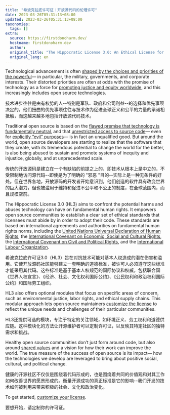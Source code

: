 ```yaml
---
title: "希波克拉底许可证：开放源代码的伦理许可"
date: 2023-03-26T05:31:13+08:00
updated: 2023-03-26T05:31:13+08:00
taxonomies:
  tags: []
extra:
  source: https://firstdonoharm.dev/
  hostname: firstdonoharm.dev
  author: 
  original_title: "The Hippocratic License 3.0: An Ethical License for Open Source."
  original_lang: en
---
```


Technological advancement is often [shaped by the choices and priorities of the powerful](https://openlibrary.org/books/OL25573370M/Technoculture)— in particular, the military, governments, and corporate interests. Their distorted priorities are often at odds with the promise of technology as a force for [promoting justice and equity worldwide](https://blog.archive.org/2021/09/03/the-sacred-geometry-of-respect-trust-and-equity/), and this increasingly includes open source technologies.  

技术进步往往是由有权势的人--特别是军队、政府和公司利益--的选择和优先事项决定的。他们扭曲的优先事项往往与技术作为促进全球正义和公平的力量的承诺相抵触，而这越来越多地包括开放源代码技术。

Traditional open source is based on the [flawed premise that technology is fundamentally neutral](https://ieeexplore.ieee.org/document/5010049), and that [unrestricted access to source code](https://www.gnu.org/philosophy/free-sw.en.html#four-freedoms)— even for [explicitly “evil” purposes](https://opensource.org/faq#evil)— is in fact an unqualified good. But around the world, open source developers are starting to realize that the software that they create, with its tremendous potential to change the world for the better, is also being abused to sustain and promote systems of inequity and injustice, globally, and at unprecedented scale.  

传统的开放源码是建立在一个有缺陷的前提之上的，即技术从根本上是中立的，不受限制地访问源代码--即使是为了明确的 "邪恶 "目的--实际上是一种无条件的好处。但在世界各地，开放源码的开发者开始意识到，他们创造的软件具有改变世界的巨大潜力，但也被滥用于维持和促进不公平和不公正的制度，在全球范围内，而且规模空前。

The Hippocratic License 3.0 (HL3) aims to confront the potential harms and abuses technology can have on fundamental human rights. It empowers open source communities to establish a clear set of ethical standards that licensees must abide by in order to adopt their code. These standards are based on international agreements and authorities on fundamental human rights norms, including the [United Nations Universal Declaration of Human Rights](https://www.un.org/en/about-us/universal-declaration-of-human-rights), the [International Covenant on Economic, Social and Cultural Rights](https://www.ohchr.org/en/instruments-mechanisms/instruments/international-covenant-economic-social-and-cultural-rights), the [International Covenant on Civil and Political Rights](https://www.ohchr.org/en/instruments-mechanisms/instruments/international-covenant-civil-and-political-rights), and the [International Labour Organization](https://www.ilo.org/).  

希波克拉底许可证3.0（HL3）旨在对抗技术可能对基本人权造成的潜在伤害和滥用。它使开放源码社区能够建立一套明确的道德标准，被许可人必须遵守这些标准才能采用其代码。这些标准是基于基本人权规范的国际协议和权威，包括联合国《世界人权宣言》、《经济、社会、文化权利国际公约》、《公民权利和政治权利国际公约》和国际劳工组织。

HL3 also offers optional modules that focus on specific areas of concern, such as environmental justice, labor rights, and ethical supply chains. This modular approach lets open source maintainers [customize the license](https://firstdonoharm.dev/build/) to reflect the unique needs and challenges of their particular communities.  

HL3还提供可选的模块，专注于特定的关注领域，如环境正义、劳工权利和道德供应链。这种模块化的方法让开源维护者可以定制许可证，以反映其特定社区的独特需求和挑战。

Healthy open source communities don’t just form around code, but also around [shared values](https://ethicalsource.dev/principles) and a vision for how their work can improve the world. The true measure of the success of open source is its impact— how the technologies we develop are leveraged to bring about positive social, cultural, and political change.  

健康的开源社区不仅仅是围绕着代码形成的，也是围绕着共同的价值观和对其工作如何改善世界的愿景形成的。衡量开源成功的真正标准是它的影响--我们开发的技术如何被利用来带来积极的社会、文化和政治变化。

To get started, [customize your license](https://firstdonoharm.dev/build/).  

要想开始，请定制你的许可证。
